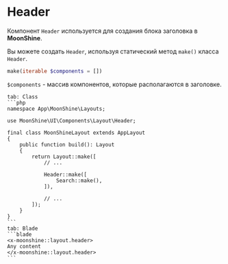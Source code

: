 # Header

Компонент `Header` используется для создания блока заголовка в **MoonShine**.

Вы можете создать `Header`, используя статический метод `make()` класса `Header`.

```php
make(iterable $components = [])
```
`$components` - массив компонентов, которые располагаются в заголовке.

~~~tabs
tab: Class
```php
namespace App\MoonShine\Layouts;

use MoonShine\UI\Components\Layout\Header;

final class MoonShineLayout extends AppLayout
{
    public function build(): Layout
    {
        return Layout::make([
            // ...

            Header::make([
                Search::make(),
            ]),

            // ...
        ]);
    }
}
```
tab: Blade
```blade
<x-moonshine::layout.header>
Any content
</x-moonshine::layout.header>
```
~~~
